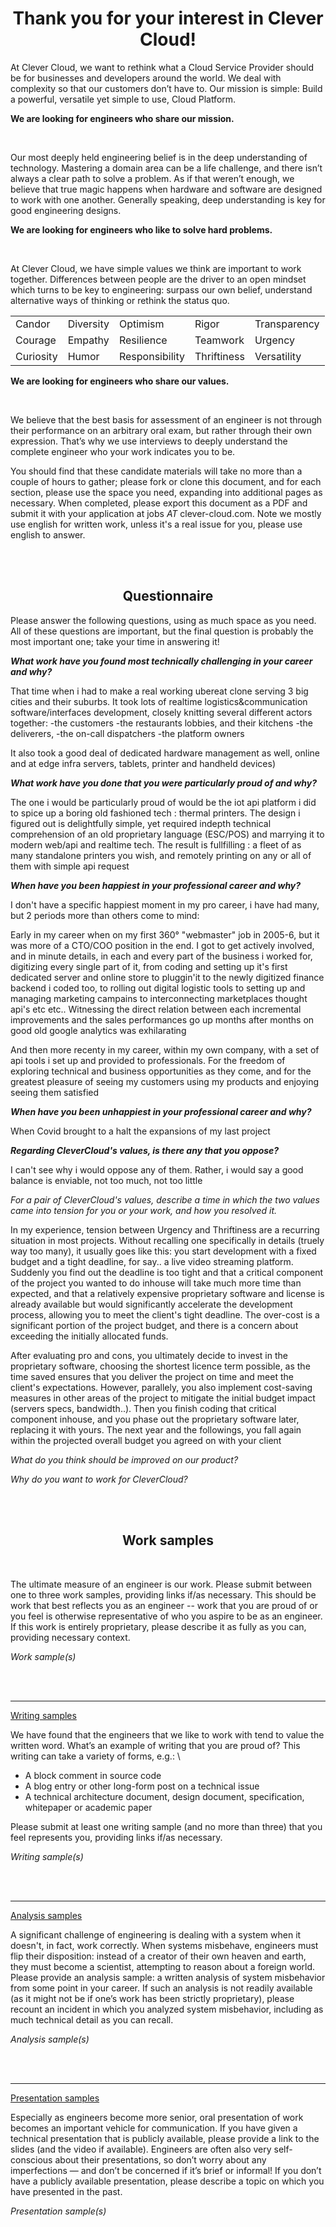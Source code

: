 
<h1 style="text-align: center;">Thank you for your interest in Clever Cloud!</h1>

At Clever Cloud, we want to rethink what a Cloud Service Provider should be for businesses and developers around the world. We deal with complexity so that our customers don’t have to. Our mission is simple: Build a powerful, versatile yet simple to use, Cloud Platform.

**We are looking for engineers who share our mission.**

<br/>

Our most deeply held engineering belief is in the deep understanding of technology. Mastering a domain area can be a life challenge, and there isn’t always a clear path to solve a problem. As if that weren’t enough, we believe that true magic happens when hardware and software are designed to work with one another. Generally speaking, deep understanding is key for good engineering designs.

**We are looking for engineers who like to solve hard problems.**

<br/>

At Clever Cloud, we have simple values we think are important to work together. Differences between people are the driver to an open mindset which turns to be key to engineering: surpass our own belief, understand alternative ways of thinking or rethink the status quo.


<div align="center">
<table>
  <tr>
   <td>Candor
   </td>
   <td>Diversity
   </td>
   <td>Optimism
   </td>
   <td>Rigor
   </td>
   <td>Transparency
   </td>
  </tr>
  <tr>
   <td>Courage
   </td>
   <td>Empathy
   </td>
   <td>Resilience
   </td>
   <td>Teamwork
   </td>
   <td>Urgency
   </td>
  </tr>
  <tr>
   <td>Curiosity
   </td>
   <td>Humor
   </td>
   <td>Responsibility
   </td>
   <td>Thriftiness
   </td>
   <td>Versatility
   </td>
  </tr>
</table>
</div>


**We are looking for engineers who share our values.**

<br/>

We believe that the best basis for assessment of an engineer is not through their performance on an arbitrary oral exam, but rather through their own expression.  That’s why we use interviews to deeply understand the complete engineer who your work indicates you to be. 

You should find that these candidate materials will take no more than a couple of hours to gather; please fork or clone this document, and for each section, please use the space you need, expanding into additional pages as necessary. When completed, please export this document as a PDF and submit it with your application at jobs _AT_ clever-cloud.com. Note we mostly use english for written work, unless it's a real issue for you, please use english to answer.

<br/><br/>



<h2 style="text-align: center;">Questionnaire</h2>


Please answer the following questions, using as much space as you need. All of these questions are important, but the final question is probably the most important one; take your time in answering it!

<strong>_What work have you found most technically challenging in your career and why?_</strong>

That time when i had to make a real working ubereat clone serving 3 big cities and their suburbs.
It took lots of realtime logistics&communication software/interfaces development, closely knitting several different actors together: 
-the customers
-the restaurants lobbies, and their kitchens
-the deliverers,
-the on-call dispatchers
-the platform owners

It also took a good deal of dedicated hardware management as well, online and at edge infra servers, tablets, printer and handheld devices)

<strong>_What work have you done that you were particularly proud of and why?_</strong>

The one i would be particularly proud of would be the iot api platform i did to spice up a boring old fashioned tech : thermal printers. The design i figured out is delightfully simple, yet required indepth technical comprehension of an old proprietary language (ESC/POS) and marrying it to modern web/api and realtime tech. The result is fullfilling : a fleet of as many standalone printers you wish, and remotely printing on any or all of them with simple api request

<strong>_When have you been happiest in your professional career and why?_</strong>

I don't have a specific happiest moment in my pro career, i have had many, but 2 periods more than others come to mind:

Early in my career when on my first 360° "webmaster" job in 2005-6, but it was more of a CTO/COO position in the end. 
I got to get actively involved, and in minute details, in each and every part of the business i worked for, digitizing every single part of it, from coding and setting up it's first dedicated server and online store to pluggin'it to the newly digitized finance backend i coded too, to rolling out digital logistic tools to setting up and managing marketing campains to interconnecting marketplaces thought api's etc etc.. Witnessing the direct relation between each incremental improvements and the sales performances go up months after months on good old google analytics was exhilarating
 
And then more recenty in my career, within my own company, with a set of api tools i set up and provided to professionals.
For the freedom of exploring technical and business opportunities as they come, and for the greatest pleasure of seeing my customers using my products and enjoying seeing them satisfied     

<strong>_When have you been unhappiest in your professional career and why?_</strong>

When Covid brought to a halt the expansions of my last project

<strong>_Regarding CleverCloud's values, is there any that you oppose?_</strong>

I can't see why i would oppose any of them. Rather, i would say a good balance is enviable, not too much, not too little

_For a pair of CleverCloud's values, describe a time in which the two values came into tension for you or your work, and how you resolved it._

In my experience, tension between Urgency and Thriftiness are a recurring situation in most projects. Without recalling one specifically in details (truely way too many), it usually goes like this: you start development with a fixed budget and a tight deadline, for say.. a live video streaming platform. Suddenly you find out the deadline is too tight and that a critical component of the project you wanted to do inhouse will take much more time than expected, and that a relatively expensive proprietary software and license is already available but would significantly accelerate the development process, allowing you to meet the client's tight deadline. The over-cost is a significant portion of the project budget, and there is a concern about exceeding the initially allocated funds.

After evaluating pro and cons, you ultimately decide to invest in the proprietary software, choosing the shortest licence term possible, as the time saved ensures that you deliver the project on time and meet the client's expectations. However, parallely, you also implement cost-saving measures in other areas of the project to mitigate the initial budget impact (servers specs, bandwidth..). Then you finish coding that critical component inhouse, and you phase out the proprietary software later, replacing it with yours. The next year and the followings, you fall again within the projected overall budget you agreed on with your client 


_What do you think should be improved on our product?_

_Why do you want to work for CleverCloud?_


<br/><br/>

<h2 style="text-align: center;">Work samples</h2>

<br/>

The ultimate measure of an engineer is our work. Please submit between one to three work samples, providing links if/as necessary. This should be work that best reflects you as an engineer -- work that you are proud of or you feel is otherwise representative of who you aspire to be as an engineer. If this work is entirely proprietary, please describe it as fully as you can, providing necessary context.


_Work sample(s)_

<br/><br/>

---

<ins>Writing samples</ins>

We have found that the engineers that we like to work with tend to value the written word. What’s an example of writing that you are proud of?  This writing can take a variety of forms, e.g.: \




* A block comment in source code
* A blog entry or other long-form post on a technical issue
* A technical architecture document, design document, specification, whitepaper or academic paper

Please submit at least one writing sample (and no more than three) that you feel represents you, providing links if/as necessary.


_Writing sample(s)_

<br/><br/>

---


<ins>Analysis samples</ins>

A significant challenge of engineering is dealing with a system when it doesn't, in fact, work correctly.  When systems misbehave, engineers must flip their disposition:  instead of a creator of their own heaven and earth, they must become a scientist, attempting to reason about a foreign world. Please provide an analysis sample: a written analysis of system misbehavior from some point in your career. If such an analysis is not readily available (as it might not be if one’s work has been strictly proprietary), please recount an incident in which you analyzed system misbehavior, including as much technical detail as you can recall.


_Analysis sample(s)_

<br/><br/>

---

<ins>Presentation samples</ins>

Especially as engineers become more senior, oral presentation of work becomes an important vehicle for communication. If you have given a technical presentation that is publicly available, please provide a link to the slides (and the video if available).  Engineers are often also very self-conscious about their presentations, so don’t worry about any imperfections — and don’t be concerned if it’s brief or informal! If you don’t have a publicly available presentation, please describe a topic on which you have presented in the past.


_Presentation sample(s)_


<br/><br/>
